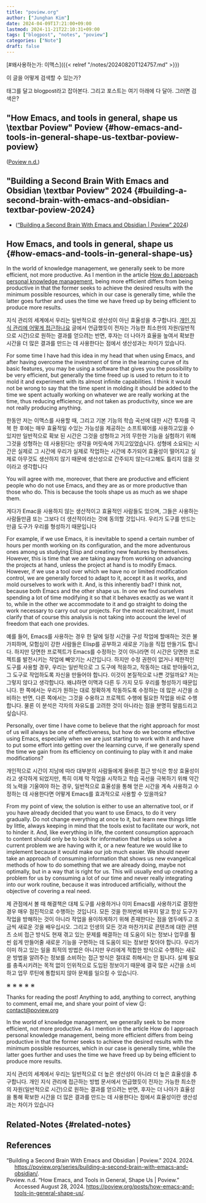 ```yaml
---
title: "poview.org"
author: ["Junghan Kim"]
date: 2024-04-09T17:21:00+09:00
lastmod: 2024-11-21T22:10:31+09:00
tags: ["blogpost", "notes", "poview"]
categories: ["Note"]
draft: false
---
```


[#왜사용하는가: 이맥스]({{< relref "/notes/20240820T124757.md" >}})

이 글을 어떻게 검색할 수 있는가?

태그를 달고 blogpost라고 잡아본다. 그리고 포스트는 여기 아래에 다 달아. 그러면 검색은?


## "How Emacs, and tools in general, shape us \textbar Poview" Poview {#how-emacs-and-tools-in-general-shape-us-textbar-poview-poview}

(<a href="#citeproc_bib_item_2">Poview n.d.</a>)


## "Building a Second Brain With Emacs and Obsidian \textbar Poview"  2024 {#building-a-second-brain-with-emacs-and-obsidian-textbar-poview-2024}

-   (<a href="#citeproc_bib_item_1">“Building a Second Brain With Emacs and Obsidian | Poview” 2024</a>)


## How Emacs, and tools in general, shape us {#how-emacs-and-tools-in-general-shape-us}

In the world of knowledge management, we generally seek to be more efficient, not more productive. As I mention in the article [How do I approach personal knowledge management](https://poview.org/posts/how-do-i-approach-personal-knowledge-management/), being more efficient differs from being productive in that the former seeks to achieve the desired results with the minimum possible resources, which in our case is generally time, while the latter goes further and uses the time we have freed up by being efficient to produce more results.

지식 관리의 세계에서 우리는 일반적으로 생산성이 아닌 효율성을 추구합니다. [개인 지식 관리에 어떻게 접근하나요](https://poview.org/posts/how-do-i-approach-personal-knowledge-management/) 글에서 언급했듯이 전자는 가능한 최소한의 자원(일반적으로 시간)으로 원하는 결과를 얻으려는 반면, 후자는 더 나아가 효율을 높여서 확보한 시간을 더 많은 결과를 만드는 데 사용한다는 점에서 생산성과는 차이가 있습니다.

For some time I have had this idea in my head that when using Emacs, and after having overcome the investment of time in the learning curve of its basic features, you may be using a software that gives you the possibility to be very efficient, but generally the time freed up is used to return to it to mold it and experiment with its almost infinite capabilities. I think it would not be wrong to say that the time spent in molding it should be added to the time we spent actually working on whatever we are really working at the time, thus reducing efficiency, and not taken as productivity, since we are not really producing anything.

한동안 저는 이맥스를 사용할 때, 그리고 기본 기능의 학습 곡선에 대한 시간 투자를 극복 한 후에는 매우 효율적일 수있는 가능성을 제공하는 소프트웨어를 사용하고있을 수 있지만 일반적으로 확보 된 시간은 그것을 성형하고 거의 무한한 기능을 실험하기 위해 그것을 성형하는 데 사용된다는 생각을 머릿속에 가지고있었습니다. 성형에 소요되는 시간은 실제로 그 시간에 우리가 실제로 작업하는 시간에 추가되어 효율성이 떨어지고 실제로 아무것도 생산하지 않기 때문에 생산성으로 간주되지 않는다고해도 틀리지 않을 것이라고 생각합니다

You will agree with me, moreover, that there are productive and efficient people who do not use Emacs, and they are as or more productive than those who do. This is because the tools shape us as much as we shape them.

게다가 Emac을 사용하지 않는 생산적이고 효율적인 사람들도 있으며, 그들은 사용하는 사람들만큼 또는 그보다 더 생산적이라는 것에 동의할 것입니다. 우리가 도구를 만드는 만큼 도구가 우리를 형성하기 때문입니다

For example, if we use Emacs, it is inevitable to spend a certain number of hours per month working on its configuration, and the more adventurous ones among us studying Elisp and creating new features by themselves. However, this is time that we are taking away from working on advancing the projects at hand, unless the project at hand is to modify Emacs. However, if we use a tool over which we have no or limited modification control, we are generally forced to adapt to it, accept it as it works, and mold ourselves to work with it. And, is this inherently bad? I think not, because both Emacs and the other shape us. In one we find ourselves spending a lot of time modifying it so that it behaves exactly as we want it to, while in the other we accommodate to it and go straight to doing the work necessary to carry out our projects. For the most recalcitrant, I must clarify that of course this analysis is not taking into account the level of freedom that each one provides.

예를 들어, Emacs를 사용하는 경우 한 달에 일정 시간을 구성 작업에 할애하는 것은 불가피하며, 모험심이 강한 사람들은 Elisp를 공부하고 새로운 기능을 직접 만들기도 합니다. 하지만 당면한 프로젝트가 Emacs를 수정하는 것이 아니라면 이 시간은 당면한 프로젝트를 발전시키는 작업에 빼앗기는 시간입니다. 하지만 수정 권한이 없거나 제한적인 도구를 사용할 경우, 우리는 일반적으로 그 도구에 적응하고, 작동하는 대로 받아들이고, 그 도구로 작업하도록 자신을 만들어야 합니다. 이것이 본질적으로 나쁜 것일까요? 저는 그렇지 않다고 생각합니다. 왜냐하면 이맥과 다른 두 가지 모두 우리를 형성하기 때문입니다. 한 쪽에서는 우리가 원하는 대로 정확하게 작동하도록 수정하는 데 많은 시간을 소비하는 반면, 다른 쪽에서는 그것을 수용하고 프로젝트 수행에 필요한 작업을 바로 수행합니다. 물론 이 분석은 각자의 자유도를 고려한 것이 아니라는 점을 분명히 말씀드리고 싶습니다.

Personally, over time I have come to believe that the right approach for most of us will always be one of effectiveness, but how do we become effective using Emacs, especially when we are just starting to work with it and have to put some effort into getting over the learning curve, if we generally spend the time we gain from its efficiency on continuing to play with it and make modifications?

개인적으로 시간이 지남에 따라 대부분의 사람들에게 올바른 접근 방식은 항상 효율성이라고 생각하게 되었지만, 특히 이제 막 작업을 시작하고 학습 곡선을 극복하기 위해 약간의 노력을 기울여야 하는 경우, 일반적으로 효율성을 통해 얻은 시간을 계속 사용하고 수정하는 데 사용한다면 어떻게 Emacs를 효과적으로 사용할 수 있을까요?

From my point of view, the solution is either to use an alternative tool, or if you have already decided that you want to use Emacs, to do it very gradually. Do not change everything at once to it, but learn new things little by little, always keeping in mind that the tools exist to facilitate our work, not to hinder it. And, like everything in life, the content consumption approach to content should only be to look for information that helps us solve a current problem we are having with it, or a new feature we would like to implement because it would make our job much easier. We should never take an approach of consuming information that shows us new evangelical methods of how to do something that we are already doing, maybe not optimally, but in a way that is right for us. This will usually end up creating a problem for us by consuming a lot of our time and never really integrating into our work routine, because it was introduced artificially, without the objective of covering a real need.

제 관점에서 볼 때 해결책은 대체 도구를 사용하거나 이미 Emacs를 사용하기로 결정한 경우 매우 점진적으로 수행하는 것입니다. 모든 것을 한꺼번에 바꾸지 말고 항상 도구가 작업을 방해하는 것이 아니라 작업을 용이하게하기 위해 존재한다는 점을 염두에두고 조금씩 새로운 것을 배우십시오. 그리고 인생의 모든 것과 마찬가지로 콘텐츠에 대한 콘텐츠 소비 접근 방식도 현재 겪고 있는 문제를 해결하는 데 도움이 되는 정보나 업무를 훨씬 쉽게 만들어줄 새로운 기능을 구현하는 데 도움이 되는 정보만 찾아야 합니다. 우리가 이미 하고 있는 일을 최적의 방법은 아니지만 우리에게 적합한 방식으로 수행하는 새로운 방법을 알려주는 정보를 소비하는 접근 방식은 절대로 취해서는 안 됩니다. 실제 필요를 충족시키려는 목적 없이 인위적으로 도입된 정보이기 때문에 결국 많은 시간을 소비하고 업무 루틴에 통합되지 않아 문제를 일으킬 수 있습니다.

⋇ ⋇ ⋇ ⋇ ⋇

Thanks for reading the post! Anything to add, anything to correct, anything to comment, email me, and share your point of view 😉: [contact@poview.org](mailto:contact@poview.org?subject=Re:%20How%20Emacs,%20and%20tools%20in%20general,%20shape%20us)

<div class="excerpt">

In the world of knowledge management, we generally seek to be more efficient, not more productive. As I mention in the article How do I approach personal knowledge management, being more efficient differs from being productive in that the former seeks to achieve the desired results with the minimum possible resources, which in our case is generally time, while the latter goes further and uses the time we have freed up by being efficient to produce more results.

지식 관리의 세계에서 우리는 일반적으로 더 높은 생산성이 아니라 더 높은 효율성을 추구합니다. 개인 지식 관리에 접근하는 방법 문서에서 언급했듯이 전자는 가능한 최소한의 자원(일반적으로 시간)으로 원하는 결과를 얻으려는 반면, 후자는 더 나아가 효율성을 통해 확보한 시간을 더 많은 결과를 만드는 데 사용한다는 점에서 효율성이란 생산성과는 차이가 있습니다

</div>


## Related-Notes {#related-notes}

## References

<style>.csl-entry{text-indent: -1.5em; margin-left: 1.5em;}</style><div class="csl-bib-body">
  <div class="csl-entry"><a id="citeproc_bib_item_1"></a>“Building a Second Brain With Emacs and Obsidian | Poview.” 2024. 2024. <a href="https://poview.org/series/building-a-second-brain-with-emacs-and-obsidian/">https://poview.org/series/building-a-second-brain-with-emacs-and-obsidian/</a>.</div>
  <div class="csl-entry"><a id="citeproc_bib_item_2"></a>Poview. n.d. “How Emacs, and Tools in General, Shape Us | Poview.” Accessed August 28, 2024. <a href="https://poview.org/posts/how-emacs-and-tools-in-general-shape-us/">https://poview.org/posts/how-emacs-and-tools-in-general-shape-us/</a>.</div>
</div>

